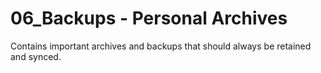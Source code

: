 # 06_Backups - Personal Archives

Contains important archives and backups that should always be retained and synced.

